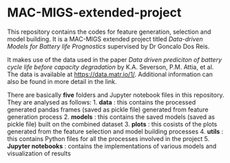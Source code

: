 # MAC-MIGS-extended-project
This repository contains the codes for feature generation, selection and model building. It is a MAC-MIGS extended project titled _Data-driven Models for Battery life Prognostics_ supervised by Dr Goncalo Dos Reis.

It makes use of the data used in the paper _Data driven prediciton of battery cycle life before capacity degradation_ by K.A. Severson, P.M. Attia, et al. The data is available at https://data.matr.io/1/. Additional information can also be found in more detail in the link.

There are basically **five** folders and Jupyter notebook files in this repository. They are analysed as follows:
     1. **data** : this contains the processed generated pandas frames (saved as pickle file) generated from feature generation process
     2. **models** : this contains the saved models (saved as pickle file) built on the combined dataset
     3. **plots** : this cosists of the plots generated from the feature selection and model building processes
     4. **utils** : this contains Python files for all the processes involved in the project 
     5. **Jupyter notebooks** : contains the implementations of various models and visualization of results

